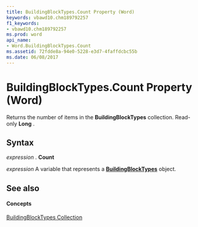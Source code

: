 ```yaml
---
title: BuildingBlockTypes.Count Property (Word)
keywords: vbawd10.chm189792257
f1_keywords:
- vbawd10.chm189792257
ms.prod: word
api_name:
- Word.BuildingBlockTypes.Count
ms.assetid: 72fdde8a-94e0-5228-e3d7-4faffdcbc55b
ms.date: 06/08/2017
---
```



# BuildingBlockTypes.Count Property (Word)

Returns the number of items in the **BuildingBlockTypes** collection. Read-only **Long** .


## Syntax

 _expression_ . **Count**

 _expression_ A variable that represents a **[BuildingBlockTypes](buildingblocktypes-object-word.md)** object.


## See also


#### Concepts


[BuildingBlockTypes Collection](buildingblocktypes-object-word.md)


